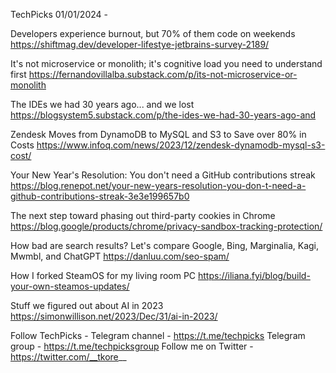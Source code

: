 TechPicks 01/01/2024 -

Developers experience burnout, but 70% of them code on weekends
https://shiftmag.dev/developer-lifestye-jetbrains-survey-2189/

It's not microservice or monolith; it's cognitive load you need to understand first
https://fernandovillalba.substack.com/p/its-not-microservice-or-monolith

The IDEs we had 30 years ago... and we lost
https://blogsystem5.substack.com/p/the-ides-we-had-30-years-ago-and

Zendesk Moves from DynamoDB to MySQL and S3 to Save over 80% in Costs
https://www.infoq.com/news/2023/12/zendesk-dynamodb-mysql-s3-cost/

Your New Year's Resolution: You don't need a GitHub contributions streak
https://blog.renepot.net/your-new-years-resolution-you-don-t-need-a-github-contributions-streak-3e3e199657b0

The next step toward phasing out third-party cookies in Chrome
https://blog.google/products/chrome/privacy-sandbox-tracking-protection/

How bad are search results? Let's compare Google, Bing, Marginalia, Kagi, Mwmbl, and ChatGPT
https://danluu.com/seo-spam/

How I forked SteamOS for my living room PC
https://iliana.fyi/blog/build-your-own-steamos-updates/

Stuff we figured out about AI in 2023
https://simonwillison.net/2023/Dec/31/ai-in-2023/

Follow TechPicks -
Telegram channel - https://t.me/techpicks
Telegram group - https://t.me/techpicksgroup
Follow me on Twitter - https://twitter.com/__tkore__